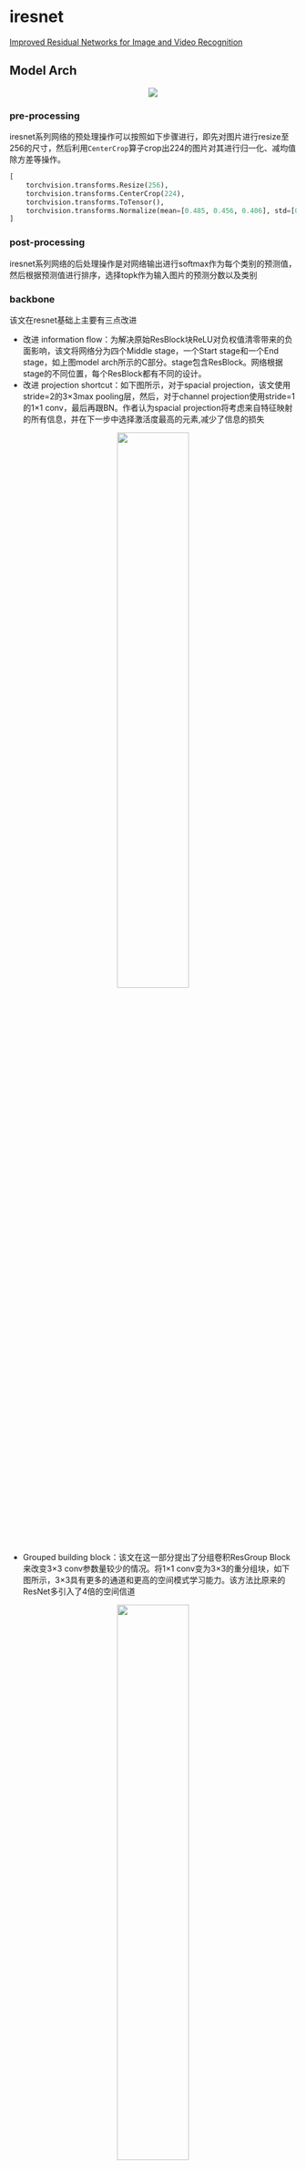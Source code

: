
# iresnet

[Improved Residual Networks for Image and Video Recognition](https://arxiv.org/abs/2004.04989)

## Model Arch

<div align=center><img src="../../images/iresnet/iresnet.png"></div>

### pre-processing

iresnet系列网络的预处理操作可以按照如下步骤进行，即先对图片进行resize至256的尺寸，然后利用`CenterCrop`算子crop出224的图片对其进行归一化、减均值除方差等操作。

```python
[
    torchvision.transforms.Resize(256),
    torchvision.transforms.CenterCrop(224),
    torchvision.transforms.ToTensor(),
    torchvision.transforms.Normalize(mean=[0.485, 0.456, 0.406], std=[0.229, 0.224, 0.225],),
]
```

### post-processing

iresnet系列网络的后处理操作是对网络输出进行softmax作为每个类别的预测值，然后根据预测值进行排序，选择topk作为输入图片的预测分数以及类别

### backbone

该文在resnet基础上主要有三点改进
- 改进 information flow：为解决原始ResBlock块ReLU对负权值清零带来的负面影响，该文将网络分为四个Middle stage，一个Start stage和一个End stage，如上图model arch所示的C部分。stage包含ResBlock。网络根据stage的不同位置，每个ResBlock都有不同的设计。
- 改进 projection shortcut：如下图所示，对于spacial projection，该文使用stride=2的3×3max pooling层，然后，对于channel projection使用stride=1的1×1 conv，最后再跟BN。作者认为spacial projection将考虑来自特征映射的所有信息，并在下一步中选择激活度最高的元素,减少了信息的损失
<div align=center><img src="../../images/iresnet/pro_shortcut.png" width="50%" height="50%"></div>

- Grouped building block：该文在这一部分提出了分组卷积ResGroup Block来改变3×3 conv参数量较少的情况。将1×1 conv变为3×3的重分组块，如下图所示，3×3具有更多的通道和更高的空间模式学习能力。该方法比原来的ResNet多引入了4倍的空间信道
<div align=center><img src="../../images/iresnet/resgroup_block.png" width="50%" height="50%"></div>

### head

iresnet系列网络的head层由`global-average-pooling`层和一层全连接层组成

### common

- ResGroup Block
- GlobalAveragePool


## Model Info

### 模型性能

| 模型  | 源码 | top1 | top5 | flops(G) | params(M) | input size | dataset |
| :---: | :--: | :--: | :--: | :---: | :----: | :--------: | :--------: |
| iresnet50 |[official](https://github.com/iduta/iresnet)|   77.168   |   93.588   | 9.277 |    25.557    |      224    |    ImageNet    |
| iresnet101 |[official](https://github.com/iduta/iresnet)|   78.632   |   94.238   | 17.572 |    44.549    |      224    |    ImageNet    |
| iresnet152 |[official](https://github.com/iduta/iresnet)|   79.154   |   94.508   | 25.878 |    60.193    |      224    |    ImageNet    |
| iresnet200 |[official](https://github.com/iduta/iresnet)|   79.308   |   94.626   | 33.727 |    64.674    |      224    |    ImageNet    |

### 测评数据集说明

<div align=center><img src="../../images/datasets/imagenet.jpg"></div>

[ImageNet](https://image-net.org) 是一个计算机视觉系统识别项目，是目前世界上图像识别最大的数据库。是美国斯坦福的计算机科学家，模拟人类的识别系统建立的。能够从图片中识别物体。ImageNet是一个非常有前景的研究项目，未来用在机器人身上，就可以直接辨认物品和人了。超过1400万的图像URL被ImageNet手动注释，以指示图片中的对象;在至少一百万张图像中，还提供了边界框。ImageNet包含2万多个类别; 一个典型的类别，如“气球”或“草莓”，每个类包含数百张图像。

ImageNet数据是CV领域非常出名的数据集，ISLVRC竞赛使用的数据集是轻量版的ImageNet数据集。ISLVRC2012是非常出名的一个数据集，在很多CV领域的论文，都会使用这个数据集对自己的模型进行测试，在该项目中分类算法用到的测评数据集就是ISLVRC2012数据集的验证集。在一些论文中，也会称这个数据叫成ImageNet 1K或者ISLVRC2012，两者是一样的。“1 K”代表的是1000个类别。

### 评价指标说明

- top1准确率: 测试图片中最佳得分所对应的标签是正确标注类别的样本数除以总的样本数
- top5准确率: 测试图片中正确标签包含在前五个分类概率中的个数除以总的样本数


## Deploy

### step.1 获取模型

1. official

    ```bash
    git clone https://github.com/iduta/iresnet.git
    mv ./source_code/export.py iresnet
    cd iresnet
    python export.py --model_name iresnet50
    ```

### step.2 获取数据集
- 本模型使用ImageNet官网ILSVRC2012的5万张验证集进行测试，针对`int8`校准数据可从该数据集> 中任选1000张，为了保证量化精度，请保证每个类别都有数据，请用户自行获取该数据集，[ILSVRC2012](https://image-net.org/challenges/LSVRC/2012/index.php)

    ```
    ├── ImageNet
    |   ├── val
    |   |    ├── ILSVRC2012_val_00000001.JPEG
    │   |    ├── ILSVRC2012_val_00000002.JPEG
    │   |    ├── ......
    |   ├── val_label.txt
    ```

    ```bash
    sh ./data_prep_sh_files/valprep.sh
    ```

    ```bash
    # label.txt
    tench, Tinca tinca
    goldfish, Carassius auratus
    ...
    ```

### step.3 模型转换

1. 根据具体模型修改模型转换配置文件, 示例如下
    ```bash
    vamc build ./vacc_code/build/official_iresnet.yaml
    ```
    - [official](./vacc_code/build/official_iresnet.yaml)


### step.4 模型推理
1. 根据step.3配置模型三件套信息，[model_info](./vacc_code/model_info/model_info_iresnet.json)
2. 配置python版数据预处理流程vdsp_params参数
   - [official](./vacc_code/vdsp_params/sdk1.0/official-iresnet50-vdsp_params.json)
   
3. 执行推理，参考[runstream](../common/sdk1.0/sample_cls.py)
    ```bash
    python ../common/sdk1.0/sample_cls.py --save_dir output/iresnet50_result.txt
    ```

4. 精度评估
   ```bash
    python ../common/eval/eval_topk.py output/iresnet50_result.txt
   ```

### step.5 benchmark
1. 生成推理数据`npz`以及对应的`dataset.txt`
    ```bash
    python ../common/utils/image2npz.py --dataset_path /path/to/ILSVRC2012_img_val --target_path  /path/to/input_npz  --text_path npz_datalist.txt
    ```
2. 性能测试
    ```bash
    ./vamp -m iresnet50-int8-percentile-3_224_224-vacc/iresnet50 --vdsp_params ./vacc_code/vdsp_params/official-iresnet50-vdsp_params.json  -i 8 -p 1 -b 22
    ```
    
3. 获取精度信息
    ```bash
    ./vamp -m iresnet50-int8-percentile-3_224_224-vacc/iresnet50 --vdsp_params ./vacc_code/vdsp_params/official-iresnet50-vdsp_params.json  -i 8 -p 1 -b 22 --datalist npz_datalist.txt --path_output output
    ```
4. 结果解析及精度评估
    ```bash
    python ../common/eval/eval_imagenet.py --result_path output  --datalist npz_datalist.txt --label data/label/imagenet.txt
    ```

### Appending

iresnet int8结果异常，其余皆正常：
- iresnet200 int8结果：top1值为0.128，top5值为0.79

